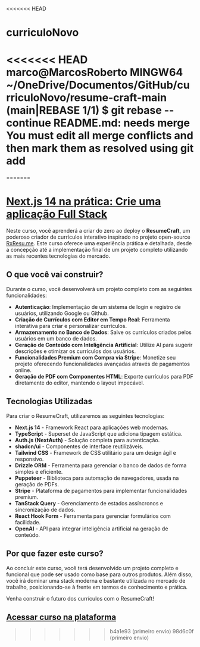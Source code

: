 <<<<<<< HEAD
# curriculoNovo
<<<<<<< HEAD
marco@MarcosRoberto MINGW64 ~/OneDrive/Documentos/GitHub/curriculoNovo/resume-craft-main (main|REBASE 1/1)
$ git rebase --continue
README.md: needs merge
You must edit all merge conflicts and then
mark them as resolved using git add
=======
=======
# [Next.js 14 na prática: Crie uma aplicação Full Stack](https://devbygb.com/courses/next-14-na-pratica-crie-uma-aplicacao-full-stack/details)

Neste curso, você aprenderá a criar do zero ao deploy o **ResumeCraft**, um poderoso criador de currículos interativo inspirado no projeto open-source [RxResu.me](https://rxresu.me/). Este curso oferece uma experiência prática e detalhada, desde a concepção até a implementação final de um projeto completo utilizando as mais recentes tecnologias do mercado.

## O que você vai construir?
Durante o curso, você desenvolverá um projeto completo com as seguintes funcionalidades:

- **Autenticação**: Implementação de um sistema de login e registro de usuários, utilizando Google ou Github.
- **Criação de Currículos com Editor em Tempo Real**: Ferramenta interativa para criar e personalizar currículos.
- **Armazenamento no Banco de Dados**: Salve os currículos criados pelos usuários em um banco de dados.
- **Geração de Conteúdo com Inteligência Artificial**: Utilize AI para sugerir descrições e otimizar os currículos dos usuários.
- **Funcionalidades Premium com Compra via Stripe**: Monetize seu projeto oferecendo funcionalidades avançadas através de pagamentos online.
- **Geração de PDF com Componentes HTML**: Exporte currículos para PDF diretamente do editor, mantendo o layout impecável.

## Tecnologias Utilizadas
Para criar o ResumeCraft, utilizaremos as seguintes tecnologias:

- **Next.js 14** - Framework React para aplicações web modernas.
- **TypeScript** - Superset de JavaScript que adiciona tipagem estática.
- **Auth.js (NextAuth)** - Solução completa para autenticação.
- **shadcn/ui** - Componentes de interface reutilizáveis.
- **Tailwind CSS** - Framework de CSS utilitário para um design ágil e responsivo.
- **Drizzle ORM** - Ferramenta para gerenciar o banco de dados de forma simples e eficiente.
- **Puppeteer** - Biblioteca para automação de navegadores, usada na geração de PDFs.
- **Stripe** - Plataforma de pagamentos para implementar funcionalidades premium.
- **TanStack Query** - Gerenciamento de estados assíncronos e sincronização de dados.
- **React Hook Form** - Ferramenta para gerenciar formulários com facilidade.
- **OpenAI** - API para integrar inteligência artificial na geração de conteúdo.

## Por que fazer este curso?
Ao concluir este curso, você terá desenvolvido um projeto completo e funcional que pode ser usado como base para outros produtos. Além disso, você irá dominar uma stack moderna e bastante utilizada no mercado de trabalho, posicionando-se à frente em termos de conhecimento e prática.

Venha construir o futuro dos currículos com o ResumeCraft!

## [Acessar curso na plataforma](https://devbygb.com/courses/next-14-na-pratica-crie-uma-aplicacao-full-stack/details)
>>>>>>> b4a1e93 (primeiro envio)
>>>>>>> 98d6c0f (primeiro envio)
